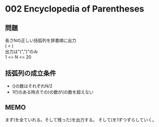 # 002 Encyclopedia of Parentheses

## 問題
長さNの正しい括弧列を辞書順に出力  
( < )  
出力は"(",”)"のみ  
1 <= N <= 20  

## 括弧列の成立条件
- ()の数はそれぞれN/2
- 1行のある時点での)の数が(の数を超えない

## MEMO
まず(を全ていれる。そして残った)を出力する。
そして(を1ずつずらしていく。
